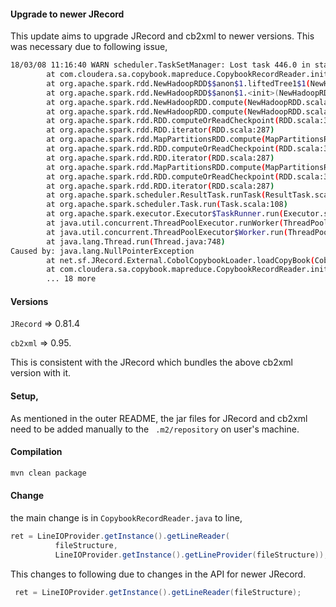 #### Upgrade to newer JRecord

This update aims to upgrade JRecord and cb2xml to newer versions.
This was necessary due to following issue,

```bash
18/03/08 11:16:40 WARN scheduler.TaskSetManager: Lost task 446.0 in stage 0.0 (TID 513, dwbdtest1r1w4.wellpoint.com, executor 15): java.lang.RuntimeException: java.lang.NullPointerException
        at com.cloudera.sa.copybook.mapreduce.CopybookRecordReader.initialize(CopybookRecordReader.java:88)
        at org.apache.spark.rdd.NewHadoopRDD$$anon$1.liftedTree1$1(NewHadoopRDD.scala:182)
        at org.apache.spark.rdd.NewHadoopRDD$$anon$1.<init>(NewHadoopRDD.scala:179)
        at org.apache.spark.rdd.NewHadoopRDD.compute(NewHadoopRDD.scala:134)
        at org.apache.spark.rdd.NewHadoopRDD.compute(NewHadoopRDD.scala:69)
        at org.apache.spark.rdd.RDD.computeOrReadCheckpoint(RDD.scala:323)
        at org.apache.spark.rdd.RDD.iterator(RDD.scala:287)
        at org.apache.spark.rdd.MapPartitionsRDD.compute(MapPartitionsRDD.scala:38)
        at org.apache.spark.rdd.RDD.computeOrReadCheckpoint(RDD.scala:323)
        at org.apache.spark.rdd.RDD.iterator(RDD.scala:287)
        at org.apache.spark.rdd.MapPartitionsRDD.compute(MapPartitionsRDD.scala:38)
        at org.apache.spark.rdd.RDD.computeOrReadCheckpoint(RDD.scala:323)
        at org.apache.spark.rdd.RDD.iterator(RDD.scala:287)
        at org.apache.spark.scheduler.ResultTask.runTask(ResultTask.scala:87)
        at org.apache.spark.scheduler.Task.run(Task.scala:108)
        at org.apache.spark.executor.Executor$TaskRunner.run(Executor.scala:338)
        at java.util.concurrent.ThreadPoolExecutor.runWorker(ThreadPoolExecutor.java:1149)
        at java.util.concurrent.ThreadPoolExecutor$Worker.run(ThreadPoolExecutor.java:624)
        at java.lang.Thread.run(Thread.java:748)
Caused by: java.lang.NullPointerException
        at net.sf.JRecord.External.CobolCopybookLoader.loadCopyBook(CobolCopybookLoader.java:142)
        at com.cloudera.sa.copybook.mapreduce.CopybookRecordReader.initialize(CopybookRecordReader.java:56)
        ... 18 more
```

#### Versions
`JRecord` => 0.81.4

`cb2xml`  => 0.95.

This is consistent with the JRecord which bundles the above cb2xml version with it.

#### Setup,

As mentioned in the outer README, the jar files for JRecord and cb2xml need to be added manually to the `
.m2/repository` on user's machine.

#### Compilation

```bash
mvn clean package
```

#### Change

the main change is in `CopybookRecordReader.java` to line,
```java
ret = LineIOProvider.getInstance().getLineReader(
          fileStructure,
          LineIOProvider.getInstance().getLineProvider(fileStructure));
```
This changes to following due to changes in the API for newer JRecord.
```java
 ret = LineIOProvider.getInstance().getLineReader(fileStructure);
```